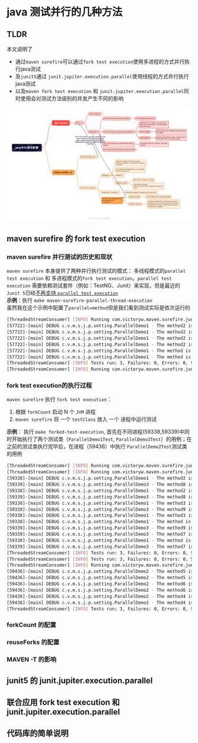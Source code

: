# java 测试并行的几种方法
## TLDR

本文说明了

* 通过`maven surefire`可以通过`fork test execution`使用多进程的方式并行执行java测试
* 及`junit5`通过 `junit.jupiter.execution.parallel`使用线程的方式并行执行java测试
* 以及`maven fork test execution` 和 `junit.jupiter.execution.parallel`同时使用会对测试方法级别的并发产生不同的影响

<img src="imgs/java-parallel-setting.png">

## maven surefire 的 fork test execution

### maven surefire 并行测试的历史和现状

`maven surefire` 本身提供了两种并行执行测试的模式： 多线程模式的`parallel test execution` 和 多进程模式的`fork test execution`。`parallel test execution` 需要依赖测试套件（例如：TestNG、Junit）来实现，但是最近的 `Junit 5`已经[不再支持 `parallel test execution` ](https://maven.apache.org/surefire/maven-surefire-plugin/examples/junit-platform.html#running-tests-in-parallel)  
**示例**：执行 `make maven-surefire-parallel-thread-execution`   
虽然我在这个示例中配置了`parallel=method`但是我们看到测试实际是依次运行的
``` Bash
[ThreadedStreamConsumer] [INFO] Running com.victoryw.maven.surefire.junit5.parallel.setting.ParallelDemo1Test
[57722]-[main] DEBUG c.v.m.s.j.p.setting.ParallelDemo1 - The method2 is run
[57722]-[main] DEBUG c.v.m.s.j.p.setting.ParallelDemo1 - The method2 is run over
[57722]-[main] DEBUG c.v.m.s.j.p.setting.ParallelDemo1 - The method2 is run
[57722]-[main] DEBUG c.v.m.s.j.p.setting.ParallelDemo1 - The method2 is run over
[57722]-[main] DEBUG c.v.m.s.j.p.setting.ParallelDemo1 - The method is run
[57722]-[main] DEBUG c.v.m.s.j.p.setting.ParallelDemo1 - The method is run over
[ThreadedStreamConsumer] [INFO] Tests run: 3, Failures: 0, Errors: 0, Skipped: 0, Time elapsed: 15.135 s - in com.victoryw.maven.surefire.junit5.parallel.setting.ParallelDemo1Test
[ThreadedStreamConsumer] [INFO] Running com.victoryw.maven.surefire.junit5.parallel.setting.ParallelDemo3Test

```

### fork test execution的执行过程

`maven surefire` 执行 `fork test execution`：
1. 根据 `forkCount` 启动 N 个 `JVM` 进程
2. `maven surefire` 将 一个 `testClass` 放入 一个 进程中运行测试

**示例**： 执行 `make forked-test-execution`, 首先在不同进程(59338,59339)中同时开始执行了两个测试类（`ParallelDemo1Test`, `ParallelDemo3Test`）的用例；在之前的测试类执行完毕后，在进程（59436）中执行 `ParallelDemo2Test`测试类的用例

``` Bash
[ThreadedStreamConsumer] [INFO] Running com.victoryw.maven.surefire.junit5.parallel.setting.ParallelDemo3Test
[ThreadedStreamConsumer] [INFO] Running com.victoryw.maven.surefire.junit5.parallel.setting.ParallelDemo1Test
[59338]-[main] DEBUG c.v.m.s.j.p.setting.ParallelDemo1 - The method2 is run
[59339]-[main] DEBUG c.v.m.s.j.p.setting.ParallelDemo3 - The method8 is run
[59338]-[main] DEBUG c.v.m.s.j.p.setting.ParallelDemo1 - The method2 is run over
[59339]-[main] DEBUG c.v.m.s.j.p.setting.ParallelDemo3 - The method8 is run over
[59338]-[main] DEBUG c.v.m.s.j.p.setting.ParallelDemo1 - The method3 is run
[59339]-[main] DEBUG c.v.m.s.j.p.setting.ParallelDemo3 - The method9 is run
[59338]-[main] DEBUG c.v.m.s.j.p.setting.ParallelDemo1 - The method3 is run over
[59338]-[main] DEBUG c.v.m.s.j.p.setting.ParallelDemo1 - The method is run
[59339]-[main] DEBUG c.v.m.s.j.p.setting.ParallelDemo3 - The method9 is run over
[59339]-[main] DEBUG c.v.m.s.j.p.setting.ParallelDemo3 - The method7 is run
[59338]-[main] DEBUG c.v.m.s.j.p.setting.ParallelDemo1 - The method is run over
[59339]-[main] DEBUG c.v.m.s.j.p.setting.ParallelDemo3 - The method7 is run over
[ThreadedStreamConsumer] [INFO] Tests run: 3, Failures: 0, Errors: 0, Skipped: 0, Time elapsed: 15.127 s - in com.victoryw.maven.surefire.junit5.parallel.setting.ParallelDemo3Test
[ThreadedStreamConsumer] [INFO] Tests run: 3, Failures: 0, Errors: 0, Skipped: 0, Time elapsed: 15.126 s - in com.victoryw.maven.surefire.junit5.parallel.setting.ParallelDemo1Test
[ThreadedStreamConsumer] [INFO] Running com.victoryw.maven.surefire.junit5.parallel.setting.ParallelDemo2Test
[59436]-[main] DEBUG c.v.m.s.j.p.setting.ParallelDemo2 - The method5 is run
[59436]-[main] DEBUG c.v.m.s.j.p.setting.ParallelDemo2 - The method5 is run over
[59436]-[main] DEBUG c.v.m.s.j.p.setting.ParallelDemo2 - The method6 is run
[59436]-[main] DEBUG c.v.m.s.j.p.setting.ParallelDemo2 - The method6 is run over
[59436]-[main] DEBUG c.v.m.s.j.p.setting.ParallelDemo2 - The method4 is run
[59436]-[main] DEBUG c.v.m.s.j.p.setting.ParallelDemo2 - The method4 is run over
[ThreadedStreamConsumer] [INFO] Tests run: 3, Failures: 0, Errors: 0, Skipped: 0, Time elapsed: 15.125 s - in com.victoryw.maven.surefire.junit5.parallel.setting.ParallelDemo2Test

```

### forkCount 的配置
### reuseForks 的配置
### MAVEN -T 的影响


## junit5 的 junit.jupiter.execution.parallel

## 联合应用 fork test execution 和 junit.jupiter.execution.parallel

## 代码库的简单说明
